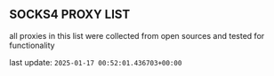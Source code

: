 ## SOCKS4 PROXY LIST

all proxies in this list were collected from open sources and tested for functionality

last update: `2025-01-17 00:52:01.436703+00:00`
